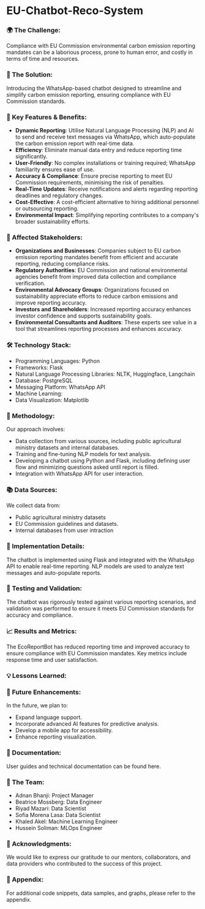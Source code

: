 # EU-Chatbot-Reco-System

### 🌍 The Challenge:
Compliance with EU Commission environmental carbon emission reporting mandates can be a laborious process, prone to human error, and costly in terms of time and resources.

### 🤖 The Solution:
Introducing the WhatsApp-based chatbot designed to streamline and simplify carbon emission reporting, ensuring compliance with EU Commission standards.

### 🔑 Key Features & Benefits:
- **Dynamic Reporting**: Utilise Natural Language Processing (NLP) and AI to send and receive text messages via WhatsApp, which auto-populate the carbon emission report with real-time data.
- **Efficiency**: Eliminate manual data entry and reduce reporting time significantly.
- **User-Friendly**: No complex installations or training required; WhatsApp familiarity ensures ease of use.
- **Accuracy & Compliance**: Ensure precise reporting to meet EU Commission requirements, minimising the risk of penalties.
- **Real-Time Updates**: Receive notifications and alerts regarding reporting deadlines and regulatory changes.
- **Cost-Effective**: A cost-efficient alternative to hiring additional personnel or outsourcing reporting.
- **Environmental Impact**: Simplifying reporting contributes to a company's broader sustainability efforts.

### 🤝 Affected Stakeholders:
- **Organizations and Businesses**: Companies subject to EU carbon emission reporting mandates benefit from efficient and accurate reporting, reducing compliance risks.
- **Regulatory Authorities**: EU Commission and national environmental agencies benefit from improved data collection and compliance verification.
- **Environmental Advocacy Groups**: Organizations focused on sustainability appreciate efforts to reduce carbon emissions and improve reporting accuracy.
- **Investors and Shareholders**: Increased reporting accuracy enhances investor confidence and supports sustainability goals.
- **Environmental Consultants and Auditors**: These experts see value in a tool that streamlines reporting processes and enhances accuracy.

### 🛠️ Technology Stack:
- Programming Languages: Python
- Frameworks: Flask
- Natural Language Processing Libraries: NLTK, Huggingface, Langchain
- Database: PostgreSQL
- Messaging Platform: WhatsApp API
- Machine Learning: 
- Data Visualization: Matplotlib

### 🧠 Methodology:
Our approach involves:

- Data collection from various sources, including public agricultural ministry datasets and internal databases.
- Training and fine-tuning NLP models for text analysis.
- Developing a chatbot using Python and Flask, including defining user flow and minimizing questions asked until report is filled. 
- Integration with WhatsApp API for user interaction.

### 📚 Data Sources:
We collect data from:
- Public agricultural ministry datasets
- EU Commission guidelines and datasets.
- Internal databases from user intraction


### 🚀 Implementation Details:
The chatbot is implemented using Flask and integrated with the WhatsApp API to enable real-time reporting. NLP models are used to analyze text messages and auto-populate reports.

### 🧪 Testing and Validation:
The chatbot was rigorously tested against various reporting scenarios, and validation was performed to ensure it meets EU Commission standards for accuracy and compliance.

### 📈 Results and Metrics:
The EcoReportBot has reduced reporting time and improved accuracy to ensure compliance with EU Commission mandates. Key metrics include response time and user satisfaction.

### 💡 Lessons Learned:

### 📆 Future Enhancements:
In the future, we plan to:

- Expand language support.
- Incorporate advanced AI features for predictive analysis.
- Develop a mobile app for accessibility.
- Enhance reporting visualization.

### 📄 Documentation:
User guides and technical documentation can be found here.

### 👥 The Team:

- Adnan Bhanji: Project Manager
- Beatrice Mossberg: Data Engineer
- Riyad Mazari: Data Scientist
- Sofia Morena Lasa: Data Scientist
- Khaled Akel: Machine Learning Engineer
- Hussein Soliman: MLOps Engineer

### 🙏 Acknowledgments:
We would like to express our gratitude to our mentors, collaborators, and data providers who contributed to the success of this project.

### 📜 Appendix:
For additional code snippets, data samples, and graphs, please refer to the appendix.




